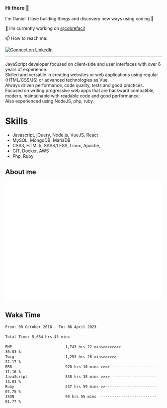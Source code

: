 ### Hi there 👋

I'm Daniel. I love building things and discovery new ways using coding :raised_hands: 

🔭 I’m currently working on [@cobrefacil](https://www.cobrefacil.com.br/)

📫 How to reach me:

[![Connect on LinkedIn](https://img.shields.io/badge/--linkedin?label=LinkedIn&logo=LinkedIn&style=social)](https://www.linkedin.com/in/daniel-cerverizzo/)

---

JavaScript developer focused on client-side and user interfaces with over 6 years of experience.  
Skilled and versatile in creating websites or web applications using regular (HTML/CSS/JS) or advanced technologies as Vue.  
Always driven performance, code quality, tests and good practices.  
 Focused on writing progressive web apps that are backward compatible, modern, maintainable with readable code and good performance.  
Also experienced using NodeJS, php, ruby. 


# Skills

 - Javascript, jQuery, Node.js, VueJS, React
 - MySQL, MongoDB, MariaDB    
 - CSS3, HTML5, SASS/LESS,  Linux, Apache,
 - GIT, Docker, AWS
 - Php, Ruby

## About me

![Metrics](/github-metrics.svg)

## Waka Time

<!--START_SECTION:waka-->

```text
From: 08 October 2018 - To: 06 April 2023

Total Time: 5,654 hrs 45 mins

PHP                        1,743 hrs 22 mins>>>>>>>>-----------------   30.83 %
Twig                       1,253 hrs 26 mins>>>>>>-------------------   22.17 %
ERB                        970 hrs 10 mins >>>>---------------------   17.16 %
JavaScript                 838 hrs 38 mins >>>>---------------------   14.83 %
Ruby                       437 hrs 59 mins >>-----------------------   07.75 %
JSON                       99 hrs 55 mins  -------------------------   01.77 %
```

<!--END_SECTION:waka-->

